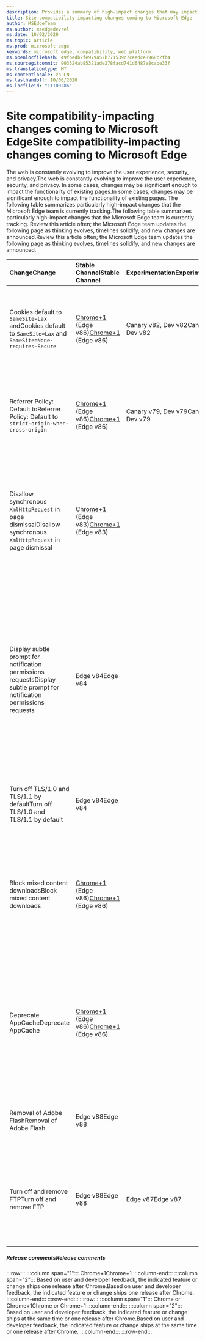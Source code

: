```yaml
---
description: Provides a summary of high-impact changes that may impact site compatibility
title: Site compatibility-impacting changes coming to Microsoft Edge
author: MSEdgeTeam
ms.author: msedgedevrel
ms.date: 10/02/2020
ms.topic: article
ms.prod: microsoft-edge
keywords: microsoft edge, compatibility, web platform
ms.openlocfilehash: 49fbedb2fe979a52b771539c7ceedce8968c2fb4
ms.sourcegitcommit: 903524ab85321ade278facd741d6487e8cabe33f
ms.translationtype: MT
ms.contentlocale: zh-CN
ms.lasthandoff: 10/06/2020
ms.locfileid: "11100286"
---
```

# <span data-ttu-id="ecb3e-104">Site compatibility-impacting changes coming to Microsoft Edge</span><span class="sxs-lookup"><span data-stu-id="ecb3e-104">Site compatibility-impacting changes coming to Microsoft Edge</span></span>  

<span data-ttu-id="ecb3e-105">The web is constantly evolving to improve the user experience, security, and privacy.</span><span class="sxs-lookup"><span data-stu-id="ecb3e-105">The web is constantly evolving to improve the user experience, security, and privacy.</span></span>  <span data-ttu-id="ecb3e-106">In some cases, changes may be significant enough to impact the functionality of existing pages.</span><span class="sxs-lookup"><span data-stu-id="ecb3e-106">In some cases, changes may be significant enough to impact the functionality of existing pages.</span></span>  <span data-ttu-id="ecb3e-107">The following table summarizes particularly high-impact changes that the Microsoft Edge team is currently tracking.</span><span class="sxs-lookup"><span data-stu-id="ecb3e-107">The following table summarizes particularly high-impact changes that the Microsoft Edge team is currently tracking.</span></span>  <span data-ttu-id="ecb3e-108">Review this article often; the Microsoft Edge team updates the following page as thinking evolves, timelines solidify, and new changes are announced.</span><span class="sxs-lookup"><span data-stu-id="ecb3e-108">Review this article often; the Microsoft Edge team updates the following page as thinking evolves, timelines solidify, and new changes are announced.</span></span>  

| <span data-ttu-id="ecb3e-109">Change</span><span class="sxs-lookup"><span data-stu-id="ecb3e-109">Change</span></span> | <span data-ttu-id="ecb3e-110">Stable Channel</span><span class="sxs-lookup"><span data-stu-id="ecb3e-110">Stable Channel</span></span> | <span data-ttu-id="ecb3e-111">Experimentation</span><span class="sxs-lookup"><span data-stu-id="ecb3e-111">Experimentation</span></span> | <span data-ttu-id="ecb3e-112">Additional information</span><span class="sxs-lookup"><span data-stu-id="ecb3e-112">Additional information</span></span> |  
|:--- |:--- |:--- |:--- |
| <span data-ttu-id="ecb3e-113">Cookies default to `SameSite=Lax` and</span><span class="sxs-lookup"><span data-stu-id="ecb3e-113">Cookies default to `SameSite=Lax` and</span></span> `SameSite=None-requires-Secure` | <span data-ttu-id="ecb3e-114">[Chrome+1](#release-comments) \(Edge v86\)</span><span class="sxs-lookup"><span data-stu-id="ecb3e-114">[Chrome+1](#release-comments) \(Edge v86\)</span></span>  | <span data-ttu-id="ecb3e-115">Canary v82, Dev v82</span><span class="sxs-lookup"><span data-stu-id="ecb3e-115">Canary v82, Dev v82</span></span> | <span data-ttu-id="ecb3e-116">This change is happening in the Chromium project, on which Microsoft Edge is based.</span><span class="sxs-lookup"><span data-stu-id="ecb3e-116">This change is happening in the Chromium project, on which Microsoft Edge is based.</span></span>  <span data-ttu-id="ecb3e-117">For more information, including the planned timeline by Google for this change, navigate to the [Chrome Platform Status entry][ChromePlatformStatus5088147346030592].</span><span class="sxs-lookup"><span data-stu-id="ecb3e-117">For more information, including the planned timeline by Google for this change, navigate to the [Chrome Platform Status entry][ChromePlatformStatus5088147346030592].</span></span>  |  
| <span data-ttu-id="ecb3e-118">Referrer Policy: Default to</span><span class="sxs-lookup"><span data-stu-id="ecb3e-118">Referrer Policy: Default to</span></span> `strict-origin-when-cross-origin` | <span data-ttu-id="ecb3e-119">[Chrome+1](#release-comments) \(Edge v86\)</span><span class="sxs-lookup"><span data-stu-id="ecb3e-119">[Chrome+1](#release-comments) \(Edge v86\)</span></span>  | <span data-ttu-id="ecb3e-120">Canary v79, Dev v79</span><span class="sxs-lookup"><span data-stu-id="ecb3e-120">Canary v79, Dev v79</span></span> | <span data-ttu-id="ecb3e-121">This change is happening in the Chromium project, on which Microsoft Edge is based.</span><span class="sxs-lookup"><span data-stu-id="ecb3e-121">This change is happening in the Chromium project, on which Microsoft Edge is based.</span></span>  <span data-ttu-id="ecb3e-122">For more information, including the planned timeline by Google for this change, navigate to the [Chrome Platform Status entry][ChromePlatformStatus6251880185331712].</span><span class="sxs-lookup"><span data-stu-id="ecb3e-122">For more information, including the planned timeline by Google for this change, navigate to the [Chrome Platform Status entry][ChromePlatformStatus6251880185331712].</span></span>  |  
| <span data-ttu-id="ecb3e-123">Disallow synchronous `XmlHttpRequest` in page dismissal</span><span class="sxs-lookup"><span data-stu-id="ecb3e-123">Disallow synchronous `XmlHttpRequest` in page dismissal</span></span> | <span data-ttu-id="ecb3e-124">[Chrome+1](#release-comments) \(Edge v83\)</span><span class="sxs-lookup"><span data-stu-id="ecb3e-124">[Chrome+1](#release-comments) \(Edge v83\)</span></span> |  | <span data-ttu-id="ecb3e-125">This change is happening in the Chromium project, on which Microsoft Edge is based.</span><span class="sxs-lookup"><span data-stu-id="ecb3e-125">This change is happening in the Chromium project, on which Microsoft Edge is based.</span></span>  <span data-ttu-id="ecb3e-126">Matching Chrome, Microsoft Edge offers a Group Policy to turn off this change until Edge v88.</span><span class="sxs-lookup"><span data-stu-id="ecb3e-126">Matching Chrome, Microsoft Edge offers a Group Policy to turn off this change until Edge v88.</span></span>  <span data-ttu-id="ecb3e-127">For more information, including the planned timeline by Google for this change, navigate to the [Chrome Platform Status entry][ChromePlatformStatus4664843055398912].</span><span class="sxs-lookup"><span data-stu-id="ecb3e-127">For more information, including the planned timeline by Google for this change, navigate to the [Chrome Platform Status entry][ChromePlatformStatus4664843055398912].</span></span>  |  
| <span data-ttu-id="ecb3e-128">Display subtle prompt for notification permissions requests</span><span class="sxs-lookup"><span data-stu-id="ecb3e-128">Display subtle prompt for notification permissions requests</span></span> | <span data-ttu-id="ecb3e-129">Edge v84</span><span class="sxs-lookup"><span data-stu-id="ecb3e-129">Edge v84</span></span> |  | <span data-ttu-id="ecb3e-130">Quiet notification requests display a subtle request icon in the address bar for site notification permissions requested using the `Notifications` or `Push` API, replacing the full or standard permission flyout prompt UI.</span><span class="sxs-lookup"><span data-stu-id="ecb3e-130">Quiet notification requests display a subtle request icon in the address bar for site notification permissions requested using the `Notifications` or `Push` API, replacing the full or standard permission flyout prompt UI.</span></span>  <span data-ttu-id="ecb3e-131">This feature is currently enabled for all users.</span><span class="sxs-lookup"><span data-stu-id="ecb3e-131">This feature is currently enabled for all users.</span></span>  <span data-ttu-id="ecb3e-132">To opt out of quiet notification requests, navigate to `edge://settings/content/notifications`.</span><span class="sxs-lookup"><span data-stu-id="ecb3e-132">To opt out of quiet notification requests, navigate to `edge://settings/content/notifications`.</span></span>  <span data-ttu-id="ecb3e-133">In the future, the Microsoft Edge team may explore re-enabling the full flyout notification prompt in some scenarios.</span><span class="sxs-lookup"><span data-stu-id="ecb3e-133">In the future, the Microsoft Edge team may explore re-enabling the full flyout notification prompt in some scenarios.</span></span>  |  
| <span data-ttu-id="ecb3e-134">Turn off TLS/1.0 and TLS/1.1 by default</span><span class="sxs-lookup"><span data-stu-id="ecb3e-134">Turn off TLS/1.0 and TLS/1.1 by default</span></span> | <span data-ttu-id="ecb3e-135">Edge v84</span><span class="sxs-lookup"><span data-stu-id="ecb3e-135">Edge v84</span></span> |  | <span data-ttu-id="ecb3e-136">The [SSLMinVersion][DeployedEdgePoliciesSSLMinVersion] Group Policy permits re-enabling of TLS/1.0 and TLS/1.1; the policy remains available until Edge v90.</span><span class="sxs-lookup"><span data-stu-id="ecb3e-136">The [SSLMinVersion][DeployedEdgePoliciesSSLMinVersion] Group Policy permits re-enabling of TLS/1.0 and TLS/1.1; the policy remains available until Edge v90.</span></span>  |  
| <span data-ttu-id="ecb3e-137">Block mixed content downloads</span><span class="sxs-lookup"><span data-stu-id="ecb3e-137">Block mixed content downloads</span></span> | <span data-ttu-id="ecb3e-138">[Chrome+1](#release-comments) \(Edge v86\)</span><span class="sxs-lookup"><span data-stu-id="ecb3e-138">[Chrome+1](#release-comments) \(Edge v86\)</span></span>  |  | <span data-ttu-id="ecb3e-139">This change is happening in the Chromium project, on which Microsoft Edge is based.</span><span class="sxs-lookup"><span data-stu-id="ecb3e-139">This change is happening in the Chromium project, on which Microsoft Edge is based.</span></span>  <span data-ttu-id="ecb3e-140">For more information, including the planned timeline by Google for this change, navigate to the [Google security blog entry][GoogleBlogSecurity20200206].</span><span class="sxs-lookup"><span data-stu-id="ecb3e-140">For more information, including the planned timeline by Google for this change, navigate to the [Google security blog entry][GoogleBlogSecurity20200206].</span></span>  <span data-ttu-id="ecb3e-141">The Microsoft rollout schedule on file types to warn or block is planned for one release after Chrome.</span><span class="sxs-lookup"><span data-stu-id="ecb3e-141">The Microsoft rollout schedule on file types to warn or block is planned for one release after Chrome.</span></span>  |  
| <span data-ttu-id="ecb3e-142">Deprecate AppCache</span><span class="sxs-lookup"><span data-stu-id="ecb3e-142">Deprecate AppCache</span></span> | <span data-ttu-id="ecb3e-143">[Chrome+1](#release-comments) \(Edge v86\)</span><span class="sxs-lookup"><span data-stu-id="ecb3e-143">[Chrome+1](#release-comments) \(Edge v86\)</span></span>  |  | <span data-ttu-id="ecb3e-144">This change is happening in the Chromium project, on which Microsoft Edge is based.</span><span class="sxs-lookup"><span data-stu-id="ecb3e-144">This change is happening in the Chromium project, on which Microsoft Edge is based.</span></span>  <span data-ttu-id="ecb3e-145">For more information, navigate to the [WebDev documentation][WebDevAppCacheRemoval].</span><span class="sxs-lookup"><span data-stu-id="ecb3e-145">For more information, navigate to the [WebDev documentation][WebDevAppCacheRemoval].</span></span>  <span data-ttu-id="ecb3e-146">The Microsoft rollout schedule for deprecation is planned for one release after Chrome.</span><span class="sxs-lookup"><span data-stu-id="ecb3e-146">The Microsoft rollout schedule for deprecation is planned for one release after Chrome.</span></span>  <span data-ttu-id="ecb3e-147">Requesting an [AppCache OriginTrial Token][AppCacheOriginTrial] allows sites to continue to use the deprecated API until Edge v90.</span><span class="sxs-lookup"><span data-stu-id="ecb3e-147">Requesting an [AppCache OriginTrial Token][AppCacheOriginTrial] allows sites to continue to use the deprecated API until Edge v90.</span></span>  |  
| <span data-ttu-id="ecb3e-148">Removal of Adobe Flash</span><span class="sxs-lookup"><span data-stu-id="ecb3e-148">Removal of Adobe Flash</span></span> | <span data-ttu-id="ecb3e-149">Edge v88</span><span class="sxs-lookup"><span data-stu-id="ecb3e-149">Edge v88</span></span>  |  | <span data-ttu-id="ecb3e-150">This change is happening in the Chromium project, on which Microsoft Edge is based.</span><span class="sxs-lookup"><span data-stu-id="ecb3e-150">This change is happening in the Chromium project, on which Microsoft Edge is based.</span></span>  <span data-ttu-id="ecb3e-151">For more information, navigate to the [Adobe Flash Chromium Roadmap][ChromiumFlashRoadmapSupportRemoved].</span><span class="sxs-lookup"><span data-stu-id="ecb3e-151">For more information, navigate to the [Adobe Flash Chromium Roadmap][ChromiumFlashRoadmapSupportRemoved].</span></span>  | 
| <span data-ttu-id="ecb3e-152">Turn off and remove FTP</span><span class="sxs-lookup"><span data-stu-id="ecb3e-152">Turn off and remove FTP</span></span> | <span data-ttu-id="ecb3e-153">Edge v88</span><span class="sxs-lookup"><span data-stu-id="ecb3e-153">Edge v88</span></span>  | <span data-ttu-id="ecb3e-154">Edge v87</span><span class="sxs-lookup"><span data-stu-id="ecb3e-154">Edge v87</span></span> | <span data-ttu-id="ecb3e-155">In Edge v87, FTP support is turned off by default.</span><span class="sxs-lookup"><span data-stu-id="ecb3e-155">In Edge v87, FTP support is turned off by default.</span></span>  <span data-ttu-id="ecb3e-156">In Edge v88, FTP support is removed.</span><span class="sxs-lookup"><span data-stu-id="ecb3e-156">In Edge v88, FTP support is removed.</span></span>  <span data-ttu-id="ecb3e-157">This change is happening in the Chromium project, on which Microsoft Edge is based.</span><span class="sxs-lookup"><span data-stu-id="ecb3e-157">This change is happening in the Chromium project, on which Microsoft Edge is based.</span></span>  <span data-ttu-id="ecb3e-158">For more information, navigate to the [Chrome Platform Status Entry][ChromePlatformStatus6246151319715840].</span><span class="sxs-lookup"><span data-stu-id="ecb3e-158">For more information, navigate to the [Chrome Platform Status Entry][ChromePlatformStatus6246151319715840].</span></span>  |   

##### <span data-ttu-id="ecb3e-159">Release comments</span><span class="sxs-lookup"><span data-stu-id="ecb3e-159">Release comments</span></span>  

:::row:::
   :::column span="1":::
      <span data-ttu-id="ecb3e-160">Chrome+1</span><span class="sxs-lookup"><span data-stu-id="ecb3e-160">Chrome+1</span></span>
   :::column-end:::
   :::column span="2":::
      <span data-ttu-id="ecb3e-161">Based on user and developer feedback, the indicated feature or change ships one release after Chrome.</span><span class="sxs-lookup"><span data-stu-id="ecb3e-161">Based on user and developer feedback, the indicated feature or change ships one release after Chrome.</span></span>
   :::column-end:::
:::row-end:::
:::row:::
   :::column span="1":::
      <span data-ttu-id="ecb3e-162">Chrome or Chrome+1</span><span class="sxs-lookup"><span data-stu-id="ecb3e-162">Chrome or Chrome+1</span></span>
   :::column-end:::
   :::column span="2":::
      <span data-ttu-id="ecb3e-163">Based on user and developer feedback, the indicated feature or change ships at the same time or one release after Chrome.</span><span class="sxs-lookup"><span data-stu-id="ecb3e-163">Based on user and developer feedback, the indicated feature or change ships at the same time or one release after Chrome.</span></span>
   :::column-end:::
:::row-end:::

<!-- links -->  

[DeployedEdgePoliciesSSLMinVersion]: /deployedge/microsoft-edge-policies#sslversionmin "SSLVersionMin - Microsoft Edge - Policies | Microsoft Docs"  

[ChromePlatformStatus4664843055398912]: https://www.chromestatus.com/feature/4664843055398912 "Disallow sync XHR in page dismissal JavaScript | Chrome Platform Status"  
[ChromePlatformStatus5088147346030592]: https://www.chromestatus.com/feature/5088147346030592 "Cookies default to SameSite=Lax | Chrome Platform Status"  
[ChromePlatformStatus6251880185331712]: https://www.chromestatus.com/feature/6251880185331712 "Referrer Policy: Default to strict-origin-when-cross-origin | Chrome Platform Status"  
[ChromePlatformStatus6246151319715840]: https://chromestatus.com/feature/6246151319715840 "Deprecate FTP support | Chrome Platform Status"

[ChromiumFlashRoadmapSupportRemoved]: https://www.chromium.org/flash-roadmap#TOC-Flash-Support-Removed-from-Chromium-Target:-Chrome-88---Jan-2021- "Flash Support Removed from Chromium (Target: Chrome 88+ - Jan 2021) - Flash Roadmap | Chromium Projects"  

[GoogleBlogSecurity20200206]: https://security.googleblog.com/2020/02/protecting-users-from-insecure_6.html "Protecting users from insecure downloads in Google Chrome - Google Online Security Blog" 

[WebDevAppCacheRemoval]: https://web.dev/appcache-removal/ "AppCache Removal"
[AppCacheOriginTrial]: https://developers.chrome.com/origintrials/#/view_trial/1776670052997660673 "AppCache OriginTrial token"
